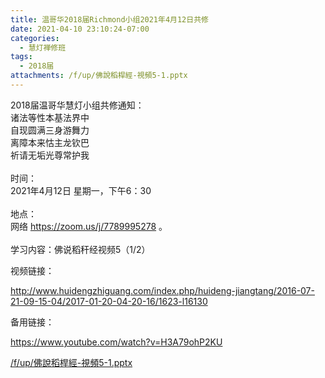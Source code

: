 ```yaml
---
title: 温哥华2018届Richmond小组2021年4月12日共修
date: 2021-04-10 23:10:24-07:00
categories:
  - 慧灯禅修班
tags:
  - 2018届
attachments: /f/up/佛說稻桿經-視頻5-1.pptx
---
```

2018届温哥华慧灯小组共修通知：\
诸法等性本基法界中\
自现圆满三身游舞力\
离障本来怙主龙钦巴\
祈请无垢光尊常护我\
\
时间：\
2021年4月12日 星期一，下午6：30\
\
地点：\
网络 <https://zoom.us/j/7789995278> 。\
\
学习内容：佛说稻秆经视频5（1/2）

视频链接：

<http://www.huidengzhiguang.com/index.php/huideng-jiangtang/2016-07-21-09-15-04/2017-01-20-04-20-16/1623-l16130>

备用链接：

<https://www.youtube.com/watch?v=H3A79ohP2KU>

[/f/up/佛說稻桿經-視頻5-1.pptx](https://hdvblob.blob.core.windows.net/hdv/f/up/佛說稻桿經-視頻5-1.pptx)